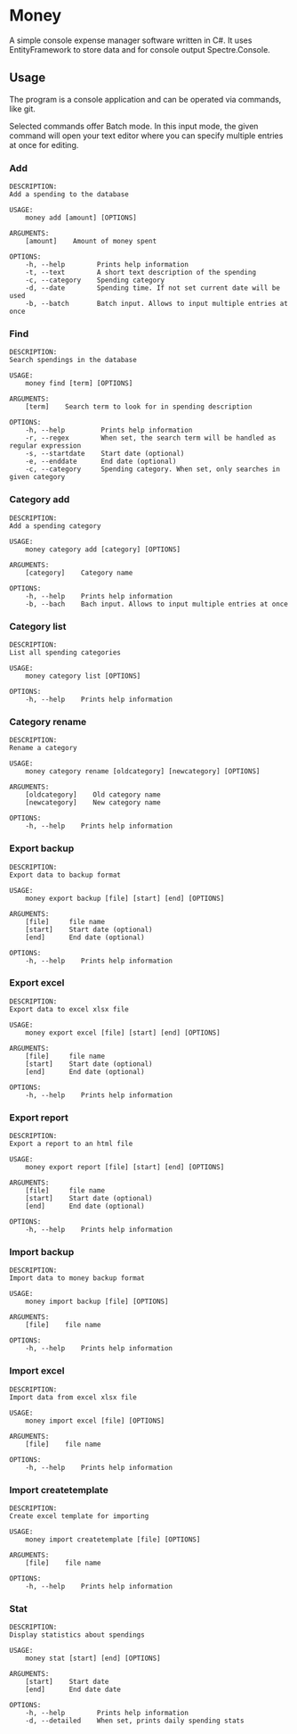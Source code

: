 # Money

A simple console expense manager software written in C#. It uses EntityFramework to store data and for console output Spectre.Console.

## Usage

The program is a console application and can be operated via commands, like git.

Selected commands offer Batch mode. In this input mode, the given command will open your text editor where you can specify multiple entries at once for editing.

### Add

```
DESCRIPTION:
Add a spending to the database

USAGE:
    money add [amount] [OPTIONS]

ARGUMENTS:
    [amount]    Amount of money spent

OPTIONS:
    -h, --help        Prints help information                             
    -t, --text        A short text description of the spending            
    -c, --category    Spending category                                   
    -d, --date        Spending time. If not set current date will be used 
    -b, --batch       Batch input. Allows to input multiple entries at once
```

### Find

```
DESCRIPTION:
Search spendings in the database

USAGE:
    money find [term] [OPTIONS]

ARGUMENTS:
    [term]    Search term to look for in spending description

OPTIONS:
    -h, --help         Prints help information                                        
    -r, --regex        When set, the search term will be handled as regular expression
    -s, --startdate    Start date (optional)                                          
    -e, --enddate      End date (optional)                                            
    -c, --category     Spending category. When set, only searches in given category   
```

### Category add

```
DESCRIPTION:
Add a spending category

USAGE:
    money category add [category] [OPTIONS]

ARGUMENTS:
    [category]    Category name

OPTIONS:
    -h, --help    Prints help information                             
    -b, --bach    Bach input. Allows to input multiple entries at once
```

### Category list

```
DESCRIPTION:
List all spending categories

USAGE:
    money category list [OPTIONS]

OPTIONS:
    -h, --help    Prints help information
```

### Category rename

```
DESCRIPTION:
Rename a category

USAGE:
    money category rename [oldcategory] [newcategory] [OPTIONS]

ARGUMENTS:
    [oldcategory]    Old category name
    [newcategory]    New category name

OPTIONS:
    -h, --help    Prints help information
```

### Export backup

```
DESCRIPTION:
Export data to backup format

USAGE:
    money export backup [file] [start] [end] [OPTIONS]

ARGUMENTS:
    [file]     file name    
    [start]    Start date (optional)
    [end]      End date (optional)

OPTIONS:
    -h, --help    Prints help information
```

### Export excel

```
DESCRIPTION:
Export data to excel xlsx file

USAGE:
    money export excel [file] [start] [end] [OPTIONS]

ARGUMENTS:
    [file]     file name            
    [start]    Start date (optional)
    [end]      End date (optional)  

OPTIONS:
    -h, --help    Prints help information
```

### Export report

```
DESCRIPTION:
Export a report to an html file

USAGE:
    money export report [file] [start] [end] [OPTIONS]

ARGUMENTS:
    [file]     file name            
    [start]    Start date (optional)
    [end]      End date (optional)  

OPTIONS:
    -h, --help    Prints help information
```

### Import backup

```
DESCRIPTION:
Import data to money backup format

USAGE:
    money import backup [file] [OPTIONS]

ARGUMENTS:
    [file]    file name

OPTIONS:
    -h, --help    Prints help information

```

### Import excel

```
DESCRIPTION:
Import data from excel xlsx file

USAGE:
    money import excel [file] [OPTIONS]

ARGUMENTS:
    [file]    file name

OPTIONS:
    -h, --help    Prints help information
```

### Import createtemplate

```
DESCRIPTION:
Create excel template for importing

USAGE:
    money import createtemplate [file] [OPTIONS]

ARGUMENTS:
    [file]    file name

OPTIONS:
    -h, --help    Prints help information
```

### Stat

```
DESCRIPTION:
Display statistics about spendings

USAGE:
    money stat [start] [end] [OPTIONS]

ARGUMENTS:
    [start]    Start date   
    [end]      End date date

OPTIONS:
    -h, --help        Prints help information              
    -d, --detailed    When set, prints daily spending stats
```
